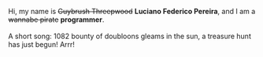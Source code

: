 Hi, my name is ~~Guybrush Threepwood~~ **Luciano Federico Pereira**, and I am a ~~wannabe pirate~~ **programmer**.<br><br>A short song: 1082 bounty of doubloons gleams in the sun, a treasure hunt has just begun! Arrr!
